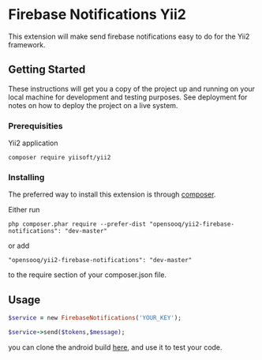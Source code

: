 # Firebase Notifications Yii2

This extension will make send firebase notifications easy to do for the Yii2 framework.

## Getting Started

These instructions will get you a copy of the project up and running on your local machine for development and testing purposes. See deployment for notes on how to deploy the project on a live system.

### Prerequisities

Yii2 application 
```
composer require yiisoft/yii2
```

### Installing

The preferred way to install this extension is through [composer](http://getcomposer.org/download/).

Either run

```
php composer.phar require --prefer-dist "opensooq/yii2-firebase-notifications": "dev-master"

```

or add

```
"opensooq/yii2-firebase-notifications": "dev-master"
```
to the require section of your composer.json file.

## Usage

```ruby
$service = new FirebaseNotifications('YOUR_KEY');

$service->send($tokens,$message);
```
you can clone the android build [here](https://github.com/Amr-alshroof/Fcm-Android),
and use it to test your code.


